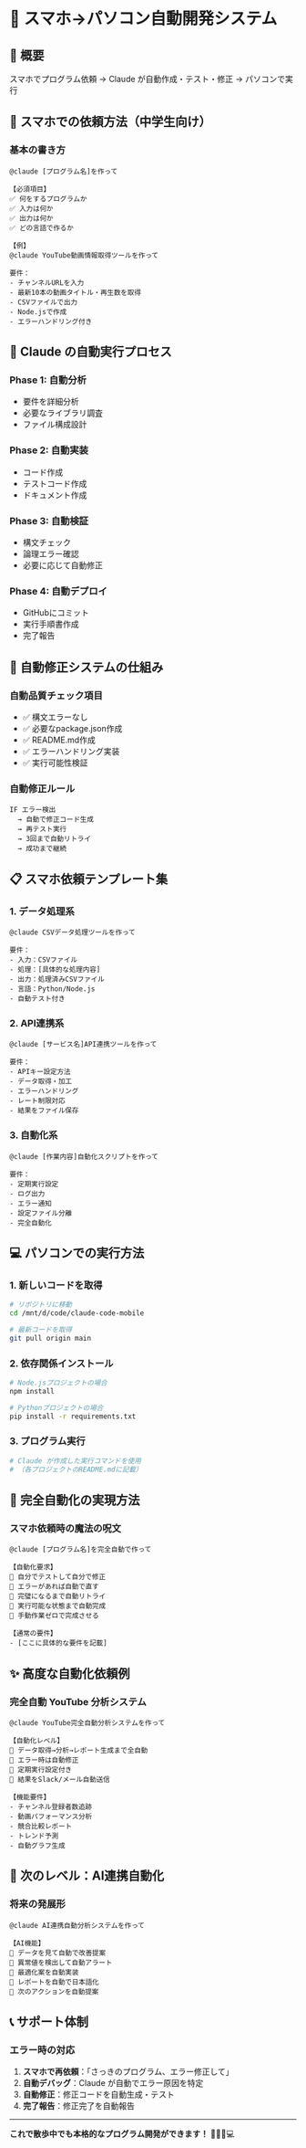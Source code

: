 # 📱 スマホ→パソコン自動開発システム

## 🎯 概要
スマホでプログラム依頼 → Claude が自動作成・テスト・修正 → パソコンで実行

## 📱 スマホでの依頼方法（中学生向け）

### 基本の書き方
```
@claude [プログラム名]を作って

【必須項目】
✅ 何をするプログラムか
✅ 入力は何か
✅ 出力は何か
✅ どの言語で作るか

【例】
@claude YouTube動画情報取得ツールを作って

要件：
- チャンネルURLを入力
- 最新10本の動画タイトル・再生数を取得
- CSVファイルで出力
- Node.jsで作成
- エラーハンドリング付き
```

## 🤖 Claude の自動実行プロセス

### Phase 1: 自動分析
- 要件を詳細分析
- 必要なライブラリ調査
- ファイル構成設計

### Phase 2: 自動実装
- コード作成
- テストコード作成
- ドキュメント作成

### Phase 3: 自動検証
- 構文チェック
- 論理エラー確認
- 必要に応じて自動修正

### Phase 4: 自動デプロイ
- GitHubにコミット
- 実行手順書作成
- 完了報告

## 🔄 自動修正システムの仕組み

### 自動品質チェック項目
- ✅ 構文エラーなし
- ✅ 必要なpackage.json作成
- ✅ README.md作成
- ✅ エラーハンドリング実装
- ✅ 実行可能性検証

### 自動修正ルール
```
IF エラー検出
  → 自動で修正コード生成
  → 再テスト実行
  → 3回まで自動リトライ
  → 成功まで継続
```

## 📋 スマホ依頼テンプレート集

### 1. データ処理系
```
@claude CSVデータ処理ツールを作って

要件：
- 入力：CSVファイル
- 処理：[具体的な処理内容]
- 出力：処理済みCSVファイル
- 言語：Python/Node.js
- 自動テスト付き
```

### 2. API連携系
```
@claude [サービス名]API連携ツールを作って

要件：
- APIキー設定方法
- データ取得・加工
- エラーハンドリング
- レート制限対応
- 結果をファイル保存
```

### 3. 自動化系
```
@claude [作業内容]自動化スクリプトを作って

要件：
- 定期実行設定
- ログ出力
- エラー通知
- 設定ファイル分離
- 完全自動化
```

## 💻 パソコンでの実行方法

### 1. 新しいコードを取得
```bash
# リポジトリに移動
cd /mnt/d/code/claude-code-mobile

# 最新コードを取得
git pull origin main
```

### 2. 依存関係インストール
```bash
# Node.jsプロジェクトの場合
npm install

# Pythonプロジェクトの場合
pip install -r requirements.txt
```

### 3. プログラム実行
```bash
# Claude が作成した実行コマンドを使用
# （各プロジェクトのREADME.mdに記載）
```

## 🎯 完全自動化の実現方法

### スマホ依頼時の魔法の呪文
```
@claude [プログラム名]を完全自動で作って

【自動化要求】
🤖 自分でテストして自分で修正
🤖 エラーがあれば自動で直す
🤖 完璧になるまで自動リトライ
🤖 実行可能な状態まで自動完成
🤖 手動作業ゼロで完成させる

【通常の要件】
- [ここに具体的な要件を記載]
```

## ✨ 高度な自動化依頼例

### 完全自動 YouTube 分析システム
```
@claude YouTube完全自動分析システムを作って

【自動化レベル】
🔄 データ取得→分析→レポート生成まで全自動
🔄 エラー時は自動修正
🔄 定期実行設定付き
🔄 結果をSlack/メール自動送信

【機能要件】
- チャンネル登録者数追跡
- 動画パフォーマンス分析
- 競合比較レポート
- トレンド予測
- 自動グラフ生成
```

## 🚀 次のレベル：AI連携自動化

### 将来の発展形
```
@claude AI連携自動分析システムを作って

【AI機能】
🧠 データを見て自動で改善提案
🧠 異常値を検出して自動アラート
🧠 最適化案を自動実装
🧠 レポートを自動で日本語化
🧠 次のアクションを自動提案
```

## 📞 サポート体制

### エラー時の対応
1. **スマホで再依頼**：「さっきのプログラム、エラー修正して」
2. **自動デバッグ**：Claude が自動でエラー原因を特定
3. **自動修正**：修正コードを自動生成・テスト
4. **完了報告**：修正完了を自動報告

---

**これで散歩中でも本格的なプログラム開発ができます！** 🚶‍♂️📱💻